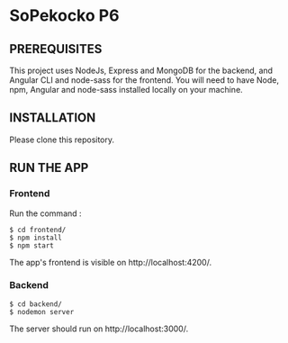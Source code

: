 # SoPekocko P6 #

## PREREQUISITES

This project uses NodeJs, Express and MongoDB for the backend, and Angular CLI and node-sass for the frontend. You will need to have Node, npm, Angular and node-sass installed locally on your machine.

## INSTALLATION

Please clone this repository.
 
## RUN THE APP
### Frontend

Run the command : 

 ```
$ cd frontend/
$ npm install
$ npm start
```

The app's frontend is visible on http://localhost:4200/.

### Backend

 ```
$ cd backend/
$ nodemon server
```

The server should run on http://localhost:3000/.
